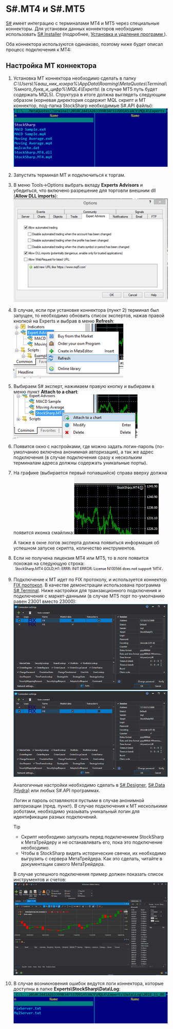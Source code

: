 # S\#.MT4 и S\#.MT5

[S\#](StockSharpAbout.md) имеет интеграцию с терминалами MT4 и MT5 через специальные коннекторы. Для установки данных коннекторов необходимо использовать [S\#.Installer](SharpInstaller.md) (подробнее, [Установка и удаление программ ](Installer_installing_removing_programs.md)).

Оба коннектора используются одинаково, поэтому ниже будет описал процесс подключения к MT4:

## Настройка MT коннектора

1. Установка MT коннектора необходимо сделать в папку *C:\\Users\\%ваш\_ник\_юзера%\\AppData\\Roaming\\MetaQuotes\\Terminal\\%много\_букв\_и\_цифр%\\MQL4\\Experts\\* (в случае MT5 путь будет содержать MQL5). Структура в итоге должна выглядеть следующим образом (корневая директория содержит MQL скрипт и MT коннектор, под\-папка StockSharp необходимые S\#.API файлы):![MT 0](../images/MT_0.png)
2. Запустить терминал MT и подключиться к торгам.
3. В меню Tools\-\>Options выбрать вкладу **Experts Advisors** и убедиться, что включено разрешение для торговли внешним dll (**Allow DLL imports**):![MT 1](../images/MT_1.png)
4. В случае, если при установке коннектора (пункт 2) терминал был запущен, то необходимо обновить список экспертов, нажав правой кнопкой на Experts и выбрав в меню **Refresh**:![MT 2](../images/MT_2.png)
5. Выбираем S\# эксперт, нажимаем правую кнопку и выбираем в меню пункт **Attach to a chart**:![MT 3](../images/MT_3.png)
6. Появится окно с настройками, где можно задать логин\-пароль (по\-умолчанию включена анонимная авторизация), а так же адрес подключения (в случае подключения сразу к нескольким терминалам адреса должны содержать уникальные порты).
7. На графике (выбирается первый попавшийся) справа вверху должна появится иконка смайлика:![MT 4](../images/MT_4.png)

   А также в окне логов эксперта должна появиться информация об успешном запуске скрипта, количество инструментов.
8. Если не получена лицензия MT4 или MT5, то в логе появится похожая на следующую строка:![MT 5](../images/MT_5.png)
9. Подключение к МТ идет по FIX протоколу, и используется коннектор [FIX протокол](Fix.md). В качестве демонстрации использована программа [S\#.Terminal](Terminal.md). Ниже настройки для транзакционного подключения и подключения с маркет\-данными (в случае MT5 порт по\-умолчанию равен 23001 вместо 23000):![MT 6](../images/MT_6.png)![MT 7](../images/MT_7.png)

   Аналогичные настройки необходимо сделать в [S\#.Designer](Designer.md), [S\#.Data (Hydra)](Hydra.md) или любых S\#.API программах.

   Логин и пароль оставляются пустыми в случае анонимной авторизации (пред. пункт). В случае подключения к МТ несколькими роботами, необходимо указывать уникальный логин для идентификации разных подключений.

   > [!TIP]
   > - Скрипт необходимо запускать перед подключением StockSharp к МетаТрейдеру и не останавливать его, пока это подключение необходимо.  
   > - Чтобы в StockSharp видеть исторические свечки, их необходимо выгрузить с сервера МетаТрейдера. Как это сделать, читайте в документации самого МетаТрейдера.

   В случае успешного подключения пример должен показать список инструментов и счетов:![MT 8](../images/MT_8.png)
10. В случае возникновения ошибок ведутся логи коннектора, которые доступны в папке **Experts\\StockSharp\\Data\\Log**:![MT 9](../images/MT_9.png)
